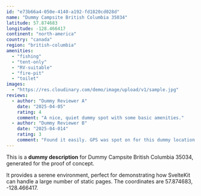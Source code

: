 ```yaml
---
id: "e73b66a4-050e-4140-a192-fd1820cd028d"
name: "Dummy Campsite British Columbia 35034"
latitude: 57.874683
longitude: -128.466417
continent: "north-america"
country: "canada"
region: "british-columbia"
amenities:
  - "fishing"
  - "tent-only"
  - "RV-suitable"
  - "fire-pit"
  - "toilet"
images:
  - "https://res.cloudinary.com/demo/image/upload/v1/sample.jpg"
reviews:
  - author: "Dummy Reviewer A"
    date: "2025-04-05"
    rating: 4
    comment: "A nice, quiet dummy spot with some basic amenities."
  - author: "Dummy Reviewer B"
    date: "2025-04-014"
    rating: 3
    comment: "Found it easily. GPS was spot on for this dummy location."
---
```


This is a **dummy description** for Dummy Campsite British Columbia 35034, generated for the proof of concept.

It provides a serene environment, perfect for demonstrating how SvelteKit can handle a large number of static pages. The coordinates are 57.874683, -128.466417.
